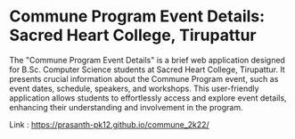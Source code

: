 # Commune Program Event Details: Sacred Heart College, Tirupattur

The "Commune Program Event Details" is a brief web application designed for B.Sc. Computer Science students at Sacred Heart College, Tirupattur. It presents crucial information about the Commune Program event, such as event dates, schedule, speakers, and workshops. This user-friendly application allows students to effortlessly access and explore event details, enhancing their understanding and involvement in the program.

Link : https://prasanth-pk12.github.io/commune_2k22/
